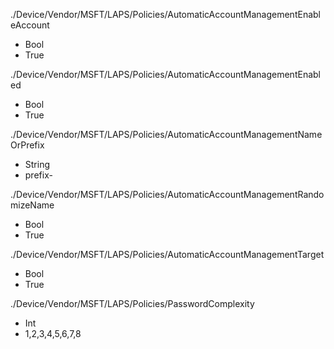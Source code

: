 ./Device/Vendor/MSFT/LAPS/Policies/AutomaticAccountManagementEnableAccount
- Bool
- True

./Device/Vendor/MSFT/LAPS/Policies/AutomaticAccountManagementEnabled
- Bool
- True

./Device/Vendor/MSFT/LAPS/Policies/AutomaticAccountManagementNameOrPrefix
- String
- prefix-

./Device/Vendor/MSFT/LAPS/Policies/AutomaticAccountManagementRandomizeName
- Bool
- True

./Device/Vendor/MSFT/LAPS/Policies/AutomaticAccountManagementTarget
- Bool
- True

./Device/Vendor/MSFT/LAPS/Policies/PasswordComplexity
- Int
- 1,2,3,4,5,6,7,8

